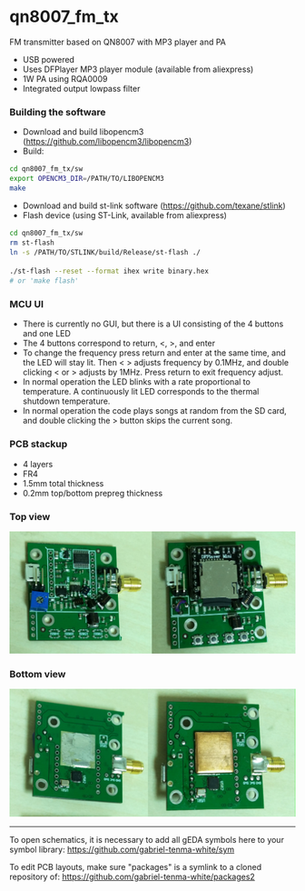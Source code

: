 # qn8007_fm_tx
FM transmitter based on QN8007 with MP3 player and PA

* USB powered
* Uses DFPlayer MP3 player module (available from aliexpress)
* 1W PA using RQA0009
* Integrated output lowpass filter

### Building the software
* Download and build libopencm3 (https://github.com/libopencm3/libopencm3)
* Build:
```bash
cd qn8007_fm_tx/sw
export OPENCM3_DIR=/PATH/TO/LIBOPENCM3
make
```
* Download and build st-link software (https://github.com/texane/stlink)
* Flash device (using ST-Link, available from aliexpress)
```bash
cd qn8007_fm_tx/sw
rm st-flash
ln -s /PATH/TO/STLINK/build/Release/st-flash ./

./st-flash --reset --format ihex write binary.hex
# or 'make flash'
```

### MCU UI
* There is currently no GUI, but there is a UI consisting of the 4 buttons and one LED
* The 4 buttons correspond to return, <, >, and enter
* To change the frequency press return and enter at the same time, and the LED will stay lit. Then < > adjusts frequency by 0.1MHz, and double clicking < or > adjusts by 1MHz. Press return to exit frequency adjust.
* In normal operation the LED blinks with a rate proportional to temperature. A continuously lit LED corresponds to the thermal shutdown temperature.
* In normal operation the code plays songs at random from the SD card, and double clicking the > button skips the current song.


### PCB stackup
* 4 layers
* FR4
* 1.5mm total thickness
* 0.2mm top/bottom prepreg thickness

### Top view

![picture](pic_top.jpg)

### Bottom view

![picture](pic_bottom.jpg)

---
To open schematics, it is necessary to add all gEDA symbols here to your symbol library: https://github.com/gabriel-tenma-white/sym

To edit PCB layouts, make sure "packages" is a symlink to a cloned repository of: https://github.com/gabriel-tenma-white/packages2
